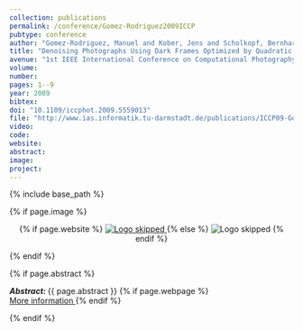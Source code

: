 ```yaml
---
collection: publications
permalink: /conference/Gomez-Rodriguez2009ICCP
pubtype: conference
author: "Gomez-Rodriguez, Manuel and Kober, Jens and Scholkopf, Bernhard"
title: "Denoising Photographs Using Dark Frames Optimized by Quadratic Programming"
avenue: "1st IEEE International Conference on Computational Photography (ICCP)"
volume: 
number: 
pages: 1--9
year: 2009
bibtex: 
doi: "10.1109/iccphot.2009.5559013"
file: "http://www.ias.informatik.tu-darmstadt.de/publications/ICCP09-GomezRodriguez_5491[0].pdf"
video: 
code: 
website: 
abstract: 
image: 
project: 
---
```

{% include base_path %}

{% if page.image %}
<p align="center">
{% if page.website %}
<a href="{{ page.website }}"> <img src="{{  page.image }}" alt="Logo skipped" style="max-height:200px"/> </a>
{% else %}
<img src="{{  page.image }}" alt="Logo skipped" />
{% endif %}
</p>
{% endif %}

{% if page.abstract %}
<p> <strong> <em> Abstract: </em> </strong> {{ page.abstract }}
    {% if page.webpage %}
        <a href="{{ page.website}}"> <br> More information </a>
    {% endif %}
</p>
{% endif %}
